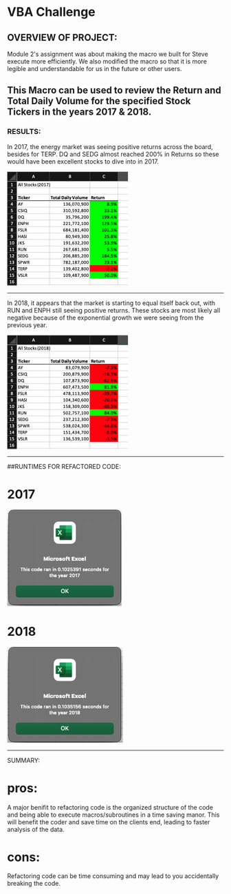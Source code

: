 # VBA Challenge

## OVERVIEW OF PROJECT:
Module 2's assignment was about making the macro we built for Steve execute more efficiently. We also modified the macro so that it is more legible and understandable for us in the future or other users.

This Macro can be used to review the Return and Total Daily Volume for the specified Stock Tickers in the years 2017 & 2018.
---
### RESULTS:
In 2017, the energy market was seeing positive returns across the board, besides for TERP. DQ and SEDG almost reached 200% in Returns so these would have been excellent stocks to dive into in 2017.

![images](https://github.com/DannyJohnson-Hi/stock-analysis/blob/main/AllStock2017.png)

---
In 2018, it appears that the market is starting to equal itself back out, with RUN and ENPH still seeing positive returns. These stocks are most likely all negative because of the exponential growth we were seeing from the previous year.

![image](https://github.com/DannyJohnson-Hi/stock-analysis/blob/main/AllStock2018.png)

---
##RUNTIMES FOR REFACTORED CODE:

# 2017
![Image](https://github.com/DannyJohnson-Hi/stock-analysis/blob/main/VBA_Challenge_2017.png)

# 2018

![image](https://github.com/DannyJohnson-Hi/stock-analysis/blob/main/VBA_Challenge_2018.png)




---
SUMMARY:
# pros: 
A major benifit to refactoring code is the organized structure of the code and being able to execute macros/subroutines in a time saving manor. This will benefit the coder and save time on the clients end, leading to faster analysis of the data.

# cons:

Refactoring code can be time consuming and may lead to you accidentally breaking the code.
